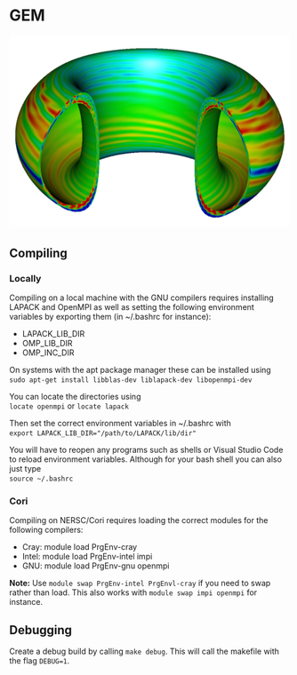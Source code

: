 # GEM

![GEM_Sim](Docs/Images/GEM_Sim.png)

## Compiling

### **Locally**

Compiling on a local machine with the GNU compilers requires installing LAPACK and OpenMPI as well as setting the following environment variables by exporting them (in ~/.bashrc for instance):

* LAPACK_LIB_DIR
* OMP_LIB_DIR
* OMP_INC_DIR

On systems with the apt package manager these can be installed using </br>
`sudo apt-get install libblas-dev liblapack-dev libopenmpi-dev`

You can locate the directories using </br>
`locate openmpi` or `locate lapack`

Then set the correct environment variables in ~/.bashrc with </br>
`export LAPACK_LIB_DIR="/path/to/LAPACK/lib/dir"`

You will have to reopen any programs such as shells or Visual Studio Code to reload environment variables. Although for your bash shell you can also just type </br>
`source ~/.bashrc`

### **Cori**

Compiling on NERSC/Cori requires loading the correct modules for the following compilers:</br>

* Cray:  module load PrgEnv-cray
* Intel: module load PrgEnv-intel impi
* GNU:   module load PrgEnv-gnu openmpi

**Note:** Use `module swap PrgEnv-intel PrgEnvl-cray` if you need to swap rather than load. This also works with `module swap impi openmpi` for instance.

## Debugging

Create a debug build by calling `make debug`. This will call the makefile with the flag `DEBUG=1`.
